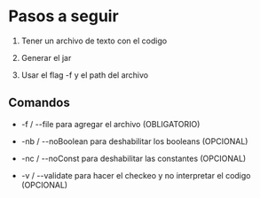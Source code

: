 # Pasos a seguir

1. Tener un archivo de texto con el codigo

2. Generar el jar

3. Usar el flag -f y el path del archivo

## Comandos

* -f / --file para agregar el archivo (OBLIGATORIO)

* -nb / --noBoolean para deshabilitar los booleans (OPCIONAL)

* -nc / --noConst para deshabilitar las constantes (OPCIONAL)

* -v / --validate para hacer el checkeo y no interpretar el codigo (OPCIONAL)